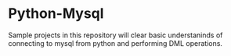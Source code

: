 # Python-Mysql
Sample projects in this repository will clear basic understaninds of connecting to mysql from python 
and performing DML operations.
